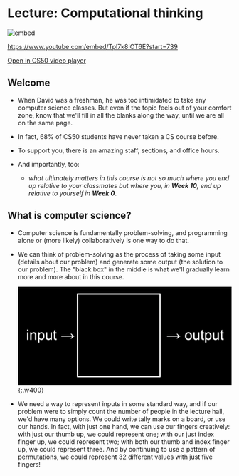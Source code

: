 # Lecture: Computational thinking

![embed](https://video.cs50.io/Tpl7k8IOT6E?start=739)

https://www.youtube.com/embed/Tpl7k8IOT6E?start=739

[Open in CS50 video player](https://video.cs50.io/jjqgP9dpD1k?screen=w3XNssqYBSU)

## Welcome

*   When David was a freshman, he was too intimidated to take any computer science classes. But even if the topic feels out of your comfort zone, know that we'll fill in all the blanks along the way, until we are all on the same page.

*   In fact, 68% of CS50 students have never taken a CS course before.

*   To support you, there is an amazing staff, sections, and office hours.

*   And importantly, too:

	* *what ultimately matters in this course is not so much where you end up relative to your classmates but where you, in **Week 10**, end up relative to yourself in **Week 0***.

## What is computer science?

*   Computer science is fundamentally problem-solving, and programming alone or (more likely) collaboratively is one way to do that.

*   We can think of problem-solving as the process of taking some input (details about our problem) and generate some output (the solution to our problem). The "black box" in the middle is what we'll gradually learn more and more about in this course.  

	![word "input", arrow into box, arrow out of box, word "output"](input_output.png){:.w400}

*   We need a way to represent inputs in some standard way, and if our problem were to simply count the number of people in the lecture hall, we'd have many options. We could write tally marks on a board, or use our hands. In fact, with just one hand, we can use our fingers creatively: with just our thumb up, we could represent one; with our just index finger up, we could represent two; with both our thumb and index finger up, we could represent three. And by continuing to use a pattern of permutations, we could represent 32 different values with just five fingers!
